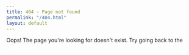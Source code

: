```yaml
---
title: 404 - Page not found
permalink: "/404.html"
layout: default
---
```


<head>
<style type="text/css">
.intro p {
    font-size: 24px;
    padding-top: 30px;
}
.intro a {
    color: white;
}
img {
    opacity: 0.5;
}
</style>
</head>

<body>
<div class="intro preview clearfix">
Oops! The page you're looking for doesn't exist. Try going back to the <a href="/index.html">homepage.</a>
</div>
</body>


